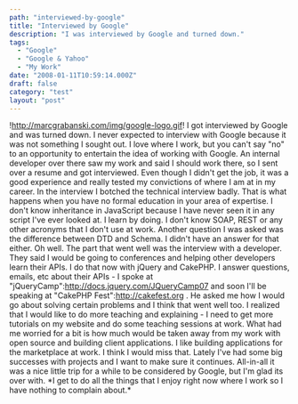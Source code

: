 ```yaml
---
path: "interviewed-by-google"
title: "Interviewed by Google"
description: "I was interviewed by Google and turned down."
tags: 
  - "Google"
  - "Google & Yahoo"
  - "My Work"
date: "2008-01-11T10:59:14.000Z"
draft: false
category: "test"
layout: "post"
---
```


!http://marcgrabanski.com/img/google-logo.gif! I got interviewed by Google and was turned down. I never expected to interview with Google because it was not something I sought out. I love where I work, but you can't say "no" to an opportunity to entertain the idea of working with Google. An internal developer over there saw my work and said I should work there, so I sent over a resume and got interviewed. Even though I didn't get the job, it was a good experience and really tested my convictions of where I am at in my career. In the interview I botched the technical interview badly. That is what happens when you have no formal education in your area of expertise. I don't know inheritance in JavaScript because I have never seen it in any script I've ever looked at. I learn by doing. I don't know SOAP, REST or any other acronyms that I don't use at work. Another question I was asked was the difference between DTD and Schema. I didn't have an answer for that either. Oh well. The part that went well was the interview with a developer. They said I would be going to conferences and helping other developers learn their APIs. I do that now with jQuery and CakePHP. I answer questions, emails, etc about their APIs - I spoke at "jQueryCamp":http://docs.jquery.com/JQueryCamp07 and soon I'll be speaking at "CakePHP Fest":http://cakefest.org . He asked me how I would go about solving certain problems and I think that went well too. I realized that I would like to do more teaching and explaining - I need to get more tutorials on my website and do some teaching sessions at work. What had me worried for a bit is how much would be taken away from my work with open source and building client applications. I like building applications for the marketplace at work. I think I would miss that. Lately I've had some big successes with projects and I want to make sure it continues. All-in-all it was a nice little trip for a while to be considered by Google, but I'm glad its over with. \*I get to do all the things that I enjoy right now where I work so I have nothing to complain about.\*